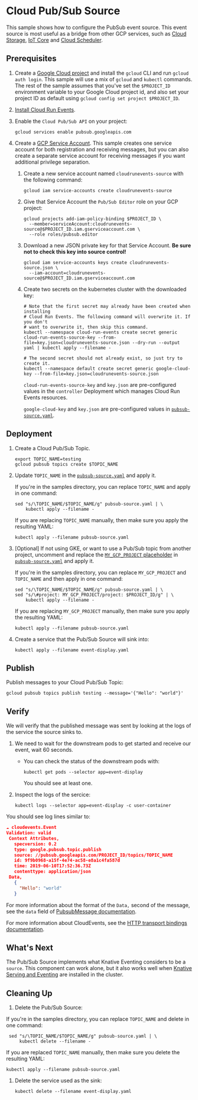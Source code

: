 # Cloud Pub/Sub Source

This sample shows how to configure the PubSub event source. This event source is
most useful as a bridge from other GCP services, such as
[Cloud Storage](https://cloud.google.com/storage/docs/pubsub-notifications),
[IoT Core](https://cloud.google.com/iot/docs/how-tos/devices) and
[Cloud Scheduler](https://cloud.google.com/scheduler/docs/creating#).

## Prerequisites

1. Create a
   [Google Cloud project](https://cloud.google.com/resource-manager/docs/creating-managing-projects)
   and install the `gcloud` CLI and run `gcloud auth login`. This sample will
   use a mix of `gcloud` and `kubectl` commands. The rest of the sample assumes
   that you've set the `$PROJECT_ID` environment variable to your Google Cloud
   project id, and also set your project ID as default using
   `gcloud config set project $PROJECT_ID`.

1. [Install Cloud Run Events](../install).

1. Enable the `Cloud Pub/Sub API` on your project:

   ```shell
   gcloud services enable pubsub.googleapis.com
   ```

1. Create a
   [GCP Service Account](https://console.cloud.google.com/iam-admin/serviceaccounts/project).
   This sample creates one service account for both registration and receiving
   messages, but you can also create a separate service account for receiving
   messages if you want additional privilege separation.

   1. Create a new service account named `cloudrunevents-source` with the
      following command:
      ```shell
      gcloud iam service-accounts create cloudrunevents-source
      ```
   1. Give that Service Account the `Pub/Sub Editor` role on your GCP project:
      ```shell
      gcloud projects add-iam-policy-binding $PROJECT_ID \
        --member=serviceAccount:cloudrunevents-source@$PROJECT_ID.iam.gserviceaccount.com \
        --role roles/pubsub.editor
      ```
   1. Download a new JSON private key for that Service Account. **Be sure not to
      check this key into source control!**
      ```shell
      gcloud iam service-accounts keys create cloudrunevents-source.json \
        --iam-account=cloudrunevents-source@$PROJECT_ID.iam.gserviceaccount.com
      ```
   1. Create two secrets on the kubernetes cluster with the downloaded key:

      ```shell
      # Note that the first secret may already have been created when installing
      # Cloud Run Events. The following command will overwrite it. If you don't
      # want to overwrite it, then skip this command.
      kubectl --namespace cloud-run-events create secret generic cloud-run-events-source-key --from-file=key.json=cloudrunevents-source.json --dry-run --output yaml | kubectl apply --filename -

      # The second secret should not already exist, so just try to create it.
      kubectl --namespace default create secret generic google-cloud-key --from-file=key.json=cloudrunevents-source.json
      ```

      `cloud-run-events-source-key` and `key.json` are pre-configured values in
      the `controller` Deployment which manages Cloud Run Events resources.

      `google-cloud-key` and `key.json` are pre-configured values in
      [`pubsub-source.yaml`](./pubsub-source.yaml).

## Deployment

1. Create a Cloud Pub/Sub Topic.

   ```shell
   export TOPIC_NAME=testing
   gcloud pubsub topics create $TOPIC_NAME
   ```

1. Update `TOPIC_NAME` in the [`pubsub-source.yaml`](./pubsub-source.yaml) and
   apply it.

   If you're in the samples directory, you can replace `TOPIC_NAME` and apply in
   one command:

   ```shell
   sed "s/\TOPIC_NAME/$TOPIC_NAME/g" pubsub-source.yaml | \
       kubectl apply --filename -
   ```

   If you are replacing `TOPIC_NAME` manually, then make sure you apply the
   resulting YAML:

   ```shell
   kubectl apply --filename pubsub-source.yaml
   ```

1. [Optional] If not using GKE, or want to use a Pub/Sub topic from another
   project, uncomment and replace the
   [`MY_GCP_PROJECT` placeholder](https://cloud.google.com/resource-manager/docs/creating-managing-projects)
   in [`pubsub-source.yaml`](./pubsub-source.yaml) and apply it.

   If you're in the samples directory, you can replace `MY_GCP_PROJECT` and
   `TOPIC_NAME` and then apply in one command:

   ```shell
   sed "s/\TOPIC_NAME/$TOPIC_NAME/g" pubsub-source.yaml | \
   sed "s/\#project: MY_GCP_PROJECT/project: $PROJECT_ID/g" | \
       kubectl apply --filename -
   ```

   If you are replacing `MY_GCP_PROJECT` manually, then make sure you apply the
   resulting YAML:

   ```shell
   kubectl apply --filename pubsub-source.yaml
   ```

1. Create a service that the Pub/Sub Source will sink into:

   ```shell
   kubectl apply --filename event-display.yaml
   ```

## Publish

Publish messages to your Cloud Pub/Sub Topic:

```shell
gcloud pubsub topics publish testing --message='{"Hello": "world"}'
```

## Verify

We will verify that the published message was sent by looking at the logs of the
service the source sinks to.

1. We need to wait for the downstream pods to get started and receive our event,
   wait 60 seconds.

   - You can check the status of the downstream pods with:

     ```shell
     kubectl get pods --selector app=event-display
     ```

     You should see at least one.

1. Inspect the logs of the sercice:

   ```shell
   kubectl logs --selector app=event-display -c user-container
   ```

You should see log lines similar to:

```json
☁️ cloudevents.Event
Validation: valid
 Context Attributes,
   specversion: 0.2
   type: google.pubsub.topic.publish
   source: //pubsub.googleapis.com/PROJECT_ID/topics/TOPIC_NAME
   id: 9f9b0968-a15f-4e74-ac58-e8a1c4fa587d
   time: 2019-06-10T17:52:36.73Z
   contenttype: application/json
 Data,
   {
     "Hello": "world"
   }
```

For more information about the format of the `Data,` second of the message, see
the `data` field of
[PubsubMessage documentation](https://cloud.google.com/pubsub/docs/reference/rest/v1/PubsubMessage).

For more information about CloudEvents, see the
[HTTP transport bindings documentation](https://github.com/cloudevents/spec).

## What's Next

The Pub/Sub Source implements what Knative Eventing considers to be a `source`.
This component can work alone, but it also works well when
[Knative Serving and Eventing](https://github.com/knative/docs) are installed in
the cluster.

## Cleaning Up

1. Delete the Pub/Sub Source:

If you're in the samples directory, you can replace `TOPIC_NAME` and delete in
one command:

```shell
 sed "s/\TOPIC_NAME/$TOPIC_NAME/g" pubsub-source.yaml | \
     kubectl delete --filename -
```

If you are replaced `TOPIC_NAME` manually, then make sure you delete the
resulting YAML:

```shell
kubectl apply --filename pubsub-source.yaml
```

1. Delete the service used as the sink:

   ```shell
   kubectl delete --filename event-display.yaml
   ```
